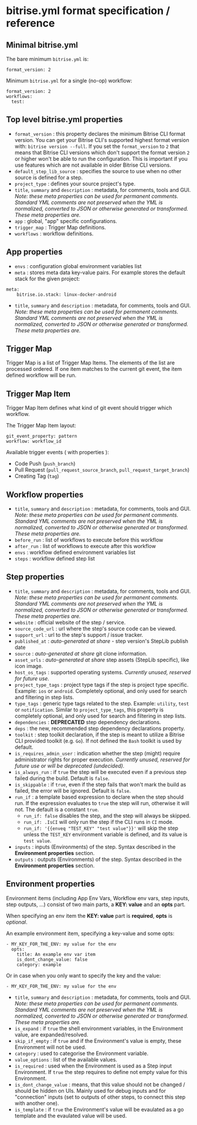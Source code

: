 # bitrise.yml format specification / reference

## Minimal bitrise.yml

The bare minimum `bitrise.yml` is:

```
format_version: 2
```

Minimum `bitrise.yml` for a single (no-op) workflow:

```
format_version: 2
workflows:
  test:
```

## Top level bitrise.yml properties

- `format_version` : this property declares the minimum Bitrise CLI format version.
  You can get your Bitrise CLI's supported highest format version with: `bitrise version --full`.
  If you set the `format_version` to `2` that means that Bitrise CLI versions which
  don't support the format version `2` or higher won't be able to run the configuration.
  This is important if you use features which are not available in older Bitrise CLI versions.
- `default_step_lib_source` : specifies the source to use when no other source is defined for a step.
- `project_type` : defines your source project's type.
- `title`, `summary` and `description` : metadata, for comments, tools and GUI.
  _Note: these meta properties can be used for permanent comments. Standard YML comments
  are not preserved when the YML is normalized, converted to JSON or otherwise
  generated or transformed. These meta properties are._
- `app` : global, "app" specific configurations.
- `trigger_map` : Trigger Map definitions.
- `workflows` : workflow definitions.

## App properties

- `envs` : configuration global environment variables list
- `meta` : stores meta data key-value pairs. For example stores the default stack for the given project:
```
meta:
    bitrise.io.stack: linux-docker-android    
```
- `title`, `summary` and `description` : metadata, for comments, tools and GUI.
  _Note: these meta properties can be used for permanent comments. Standard YML comments
  are not preserved when the YML is normalized, converted to JSON or otherwise
  generated or transformed. These meta properties are._

##  Trigger Map

Trigger Map is a list of Trigger Map Items. The elements of the list are processed ordered. If one item matches to the current git event, the item defined workflow will be run.

## Trigger Map Item

Trigger Map Item defines what kind of git event should trigger which workflow.

The Trigger Map Item layout: 

```
git_event_property: pattern
workflow: workflow_id
```

Available trigger events ( with properties ):

- Code Push (`push_branch`)
- Pull Request (`pull_request_source_branch`, `pull_request_target_branch`)
- Creating Tag (`tag`)

## Workflow properties

- `title`, `summary` and `description` : metadata, for comments, tools and GUI.
  _Note: these meta properties can be used for permanent comments. Standard YML comments
  are not preserved when the YML is normalized, converted to JSON or otherwise
  generated or transformed. These meta properties are._
- `before_run` : list of workflows to execute before this workflow
- `after_run` : list of workflows to execute after this workflow
- `envs` : workflow defined environment variables list
- `steps` : workflow defined step list

## Step properties

- `title`, `summary` and `description` : metadata, for comments, tools and GUI.
  _Note: these meta properties can be used for permanent comments. Standard YML comments
  are not preserved when the YML is normalized, converted to JSON or otherwise
  generated or transformed. These meta properties are._
- `website` : official website of the step / service.
- `source_code_url` : url where the step's source code can be viewed.
- `support_url` : url to the step's support / issue tracker.
- `published_at` : _auto-generated at share_ - step version's StepLib publish date
- `source` : _auto-generated at share_ git clone information.
- `asset_urls` : _auto-generated at share_ step assets (StepLib specific), like icon image.
- `host_os_tags` : supported operating systems. _Currently unused, reserved for future use._
- `project_type_tags` : project type tags if the step is project type specific.
  Example: `ios` or `android`. Completely optional, and only used for search
  and filtering in step lists.
- `type_tags` : generic type tags related to the step.
  Example: `utility`, `test` or `notification`.
  Similar to `project_type_tags`, this property is completely optional, and only used for search
  and filtering in step lists.
- `dependencies` : __DEPRECATED__ step dependency declarations.
- `deps` : the new, recommended step dependency declarations property.
- `toolkit` : step toolkit declaration, if the step is meant to utilize
  a Bitrise CLI provided toolkit (e.g. `Go`). If not defined the `Bash`
  toolkit is used by default.
- `is_requires_admin_user` : indication whether the step (might)
  require administrator rights for proper execution.
  _Currently unused, reserved for future use or will be deprecated (undecided)._
- `is_always_run` : if `true` the step will be executed even if a previous step failed during the build.
  Default is `false`.
- `is_skippable` : if `true`, even if the step fails that won't mark the build as failed,
  the error will be ignored. Default is `false`.
- `run_if` : a template based expression to declare when the step should run.
  If the expression evaluates to `true` the step will run, otherwise it will not.
  The default is a constant `true`.
    - `run_if: false` disables the step, and the step will always be skipped.
    - `run_if: .IsCI` will only run the step if the CLI runs in `CI` mode.
    - `run_if: '{{enveq "TEST_KEY" "test value"}}'` will skip the step unless
      the `TEST_KEY` environment variable is defined, and its value is `test value`.
- `inputs` : inputs (Environments) of the step. Syntax described in the **Environment properties** section.
- `outputs` : outputs (Environments) of the step. Syntax described in the **Environment properties** section.

## Environment properties

Environment items (including App Env Vars, Workflow env vars, step inputs, step outputs, ...)
consist of two main parts, a **KEY: value** and an **opts** part.

When specifying an env item the **KEY: value** part is **required**, **opts** is *optional*.

An example environment item, specifying a key-value and some opts:

```
- MY_KEY_FOR_THE_ENV: my value for the env
  opts:
    title: An example env var item
    is_dont_change_value: false
    category: example
```

Or in case when you only want to specify the key and the value:

```
- MY_KEY_FOR_THE_ENV: my value for the env
```

- `title`, `summary` and `description` : metadata, for comments, tools and GUI.
  _Note: these meta properties can be used for permanent comments. Standard YML comments
  are not preserved when the YML is normalized, converted to JSON or otherwise
  generated or transformed. These meta properties are._
- `is_expand` : if `true` the shell environment variables, in the Environment value, are expanded/resolved.
- `skip_if_empty` : if `true` and if the Environment's value is empty, these Environment will not be used.
- `category` : used to categorise the Environment variable.
- `value_options` : list of the available values.
- `is_required` : used when the Environment is used as a Step input Environment. If `true` the step requires to define not empty value for this Environment.
- `is_dont_change_value` : means, that this value should not be changed / should be hidden on UIs. Mainly used for debug inputs and for "connection" inputs (set to outputs of other steps, to connect this step with another one).
- `is_template` : if `true` the Environment's value will be evaulated as a go template and the evaulated value will be used.

